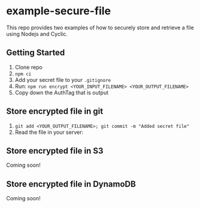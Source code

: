 # example-secure-file

This repo provides two examples of how to securely store and retrieve a file
using Nodejs and Cyclic.

## Getting Started

1) Clone repo
1) `npm ci`
1) Add your secret file to your `.gitignore`
1) Run: `npm run encrypt <YOUR_INPUT_FILENAME> <YOUR_OUTPUT_FILENAME>`
1) Copy down the AuthTag that is output

## Store encrypted file in git


1) `git add <YOUR_OUTPUT_FILENAME>; git commit -m "Added secret file"`
1) Read the file in your server:

## Store encrypted file in S3

Coming soon!

## Store encrypted file in DynamoDB

Coming soon!


